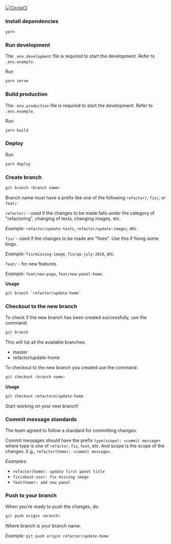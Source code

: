 [![CircleCI](https://circleci.com/bb/mycure-dev/mycure.md.svg?style=svg&circle-token=c9bcd265a1094c0e29c28f94c8237996bede546a)](https://circleci.com/bb/mycure-dev/mycure.md)

### Install dependencies

```bash
yarn
```

### Run development

The `.env.development` file is required to start the development. Refer to `.env.example`.

Run

```bash
yarn serve
```

### Build production

The `.env.production` file is required to start the development. Refer to `.env.example`.

Run

```bash
yarn build
```

### Deploy

Run

```bash
yarn deploy
```

### Create branch

```bash
git branch <branch name>
```

Branch name must have a prefix like one of the following `refactor/`, `fix/`, or `feat/`.

`refactor/` - used if the changes to be made falls under the category of "refactoring", changing of texts, changing images, etc.

*Example:* `refactor/update-texts`, `refactor/update-images`, etc.

`fix/` - used if the changes to be made are "fixes". Use this if fixing some bugs.

*Example:* `fix/missing-image`, `fix/qa-july-2019`, etc.

`feat/` - for new features.

*Example:* `feat/new-page`, `feat/new-panel-home`.

**Usage**

```bash
git branch `refactor/update-home`
```

### Checkout to the new branch

To check if the new branch has been created successfully, use the command: 

```bash
git branch
```

This will list all the available branches.

- master
- refactor/update-home

To checkout to the new branch you created use the command:

```bash
git checkout <branch name>
```

**Usage**

```bash
git checkout refactore/update-home
```

Start working on your new branch!

### Commit message standards

The team agreed to follow a standard for committing changes.

Commit messages should have the prefix `type(scope): <commit message>` where type is one of `refactor`, `fix`, `feat`, etc. And scope is the scope of the changes. E.g., `refactor(home): <commit message>`.

*Examples:* 

- `refactor(home): update first panel title`
- `fix(about-use): fix missing image`
- `feat(home): add new panel`

### Push to your branch

When you're ready to push the changes, do:

```bash
git push origin <branch>
```

Where branch is your branch name.

*Example:* `git push origin refactor/update-home`